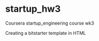startup_hw3
============

Coursera startup_engineering course wk3

Creating a bitstarter template in HTML
